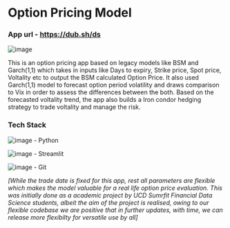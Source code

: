 # Option Pricing Model

### App url - https://dub.sh/ds

![image](https://user-images.githubusercontent.com/94735949/205714936-9cac193c-c253-4f59-bf9b-847d9a0e5c47.png)


This is an option pricing app based on legacy models like BSM and Garch(1,1) which takes in inputs like Days to expiry, Strike price, Spot price, Voltality etc to output the BSM calculated Option Price. It also used Garch(1,1) model to forecast option period volatility and draws comparison to Vix in order to assess the differences between the both. Based on the forecasted voltality trend, the app also builds a Iron condor hedging strategy to trade voltality and manage the risk.

### Tech Stack

![image](https://user-images.githubusercontent.com/94735949/205740646-4f0aad74-5a43-40de-85b1-1c20df6dbbfe.png) - Python

![image](https://user-images.githubusercontent.com/94735949/205740561-3a284c7f-cb4e-4e4a-b200-c39b7563dd17.png) - Streamlit

![image](https://user-images.githubusercontent.com/94735949/205740792-ebb3db44-7bd5-49ef-bfa1-dfd4ef6ec23f.png) - Git



*[While the trade date is fixed for this app, rest all parameters are flexible which makes the model valuable for a real life option price evaluation. This was initially done as a academic project by UCD Sumrfit Financial Data Science students, albeit the aim of the project is realised, owing to our flexible codebase we are positive that in further updates, with time, we can release more flexibilty for versatile use by all]*
